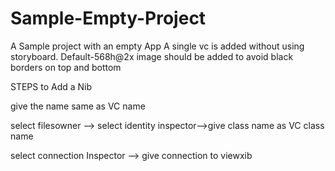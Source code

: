 # Sample-Empty-Project

A Sample project with an empty App
A single vc is added without using storyboard.
Default-568h@2x image should be added to avoid black borders on top and bottom

STEPS to Add a Nib 

give the name same as VC name

select filesowner --> select identity inspector-->give class name as VC class name

select connection Inspector --> give connection to viewxib

